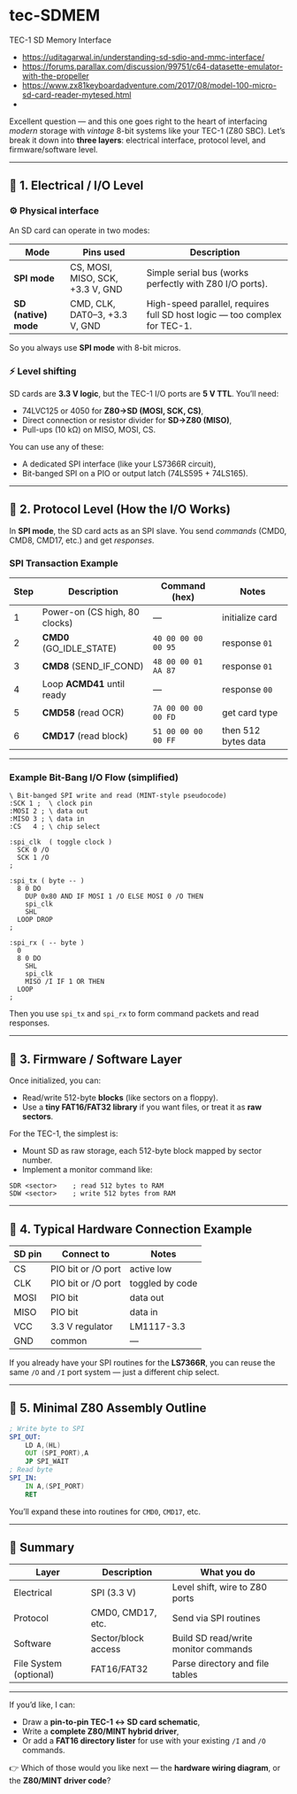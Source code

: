# tec-SDMEM
TEC-1 SD Memory Interface


- https://uditagarwal.in/understanding-sd-sdio-and-mmc-interface/
- https://forums.parallax.com/discussion/99751/c64-datasette-emulator-with-the-propeller
- https://www.zx81keyboardadventure.com/2017/08/model-100-micro-sd-card-reader-mytesed.html
- 




Excellent question — and this one goes right to the heart of interfacing *modern* storage with *vintage* 8-bit systems like your TEC-1 (Z80 SBC).
Let’s break it down into **three layers**: electrical interface, protocol level, and firmware/software level.

---

## 🧩 1. Electrical / I/O Level

### ⚙️ Physical interface

An SD card can operate in two modes:

| Mode                 | Pins used                        | Description                                                               |
| -------------------- | -------------------------------- | ------------------------------------------------------------------------- |
| **SPI mode**         | CS, MOSI, MISO, SCK, +3.3 V, GND | Simple serial bus (works perfectly with Z80 I/O ports).                   |
| **SD (native) mode** | CMD, CLK, DAT0–3, +3.3 V, GND    | High-speed parallel, requires full SD host logic — too complex for TEC-1. |

So you always use **SPI mode** with 8-bit micros.

### ⚡ Level shifting

SD cards are **3.3 V logic**, but the TEC-1 I/O ports are **5 V TTL**.
You’ll need:

* 74LVC125 or 4050 for **Z80→SD (MOSI, SCK, CS)**,
* Direct connection or resistor divider for **SD→Z80 (MISO)**,
* Pull-ups (10 kΩ) on MISO, MOSI, CS.

You can use any of these:

* A dedicated SPI interface (like your LS7366R circuit),
* Bit-banged SPI on a PIO or output latch (74LS595 + 74LS165).

---

## 💾 2. Protocol Level (How the I/O Works)

In **SPI mode**, the SD card acts as an SPI slave.
You send *commands* (CMD0, CMD8, CMD17, etc.) and get *responses*.

### SPI Transaction Example

| Step | Description                   | Command (hex)       | Notes               |
| ---- | ----------------------------- | ------------------- | ------------------- |
| 1    | Power-on (CS high, 80 clocks) | —                   | initialize card     |
| 2    | **CMD0** (GO_IDLE_STATE)      | `40 00 00 00 00 95` | response `01`       |
| 3    | **CMD8** (SEND_IF_COND)       | `48 00 00 01 AA 87` | response `01`       |
| 4    | Loop **ACMD41** until ready   | —                   | response `00`       |
| 5    | **CMD58** (read OCR)          | `7A 00 00 00 00 FD` | get card type       |
| 6    | **CMD17** (read block)        | `51 00 00 00 00 FF` | then 512 bytes data |

---

### Example Bit-Bang I/O Flow (simplified)

```forth
\ Bit-banged SPI write and read (MINT-style pseudocode)
:SCK 1 ;  \ clock pin
:MOSI 2 ; \ data out
:MISO 3 ; \ data in
:CS   4 ; \ chip select

:spi_clk  ( toggle clock )
  SCK 0 /O
  SCK 1 /O
;

:spi_tx ( byte -- )
  8 0 DO
    DUP 0x80 AND IF MOSI 1 /O ELSE MOSI 0 /O THEN
    spi_clk
    SHL
  LOOP DROP
;

:spi_rx ( -- byte )
  0
  8 0 DO
    SHL
    spi_clk
    MISO /I IF 1 OR THEN
  LOOP
;
```

Then you use `spi_tx` and `spi_rx` to form command packets and read responses.

---

## 🧠 3. Firmware / Software Layer

Once initialized, you can:

* Read/write 512-byte **blocks** (like sectors on a floppy).
* Use a **tiny FAT16/FAT32 library** if you want files, or treat it as **raw sectors**.

For the TEC-1, the simplest is:

* Mount SD as raw storage, each 512-byte block mapped by sector number.
* Implement a monitor command like:

```
SDR <sector>    ; read 512 bytes to RAM
SDW <sector>    ; write 512 bytes from RAM
```

---

## 🧱 4. Typical Hardware Connection Example

| SD pin | Connect to         | Notes           |
| ------ | ------------------ | --------------- |
| CS     | PIO bit or /O port | active low      |
| CLK    | PIO bit or /O port | toggled by code |
| MOSI   | PIO bit            | data out        |
| MISO   | PIO bit            | data in         |
| VCC    | 3.3 V regulator    | LM1117-3.3      |
| GND    | common             | —               |

If you already have your SPI routines for the **LS7366R**, you can reuse the same `/O` and `/I` port system — just a different chip select.

---

## 🧩 5. Minimal Z80 Assembly Outline

```asm
; Write byte to SPI
SPI_OUT:
    LD A,(HL)
    OUT (SPI_PORT),A
    JP SPI_WAIT
; Read byte
SPI_IN:
    IN A,(SPI_PORT)
    RET
```

You’ll expand these into routines for `CMD0`, `CMD17`, etc.

---

## 🧰 Summary

| Layer                  | Description         | What you do                          |
| ---------------------- | ------------------- | ------------------------------------ |
| Electrical             | SPI (3.3 V)         | Level shift, wire to Z80 ports       |
| Protocol               | CMD0, CMD17, etc.   | Send via SPI routines                |
| Software               | Sector/block access | Build SD read/write monitor commands |
| File System (optional) | FAT16/FAT32         | Parse directory and file tables      |

---

If you’d like, I can:

* Draw a **pin-to-pin TEC-1 ↔ SD card schematic**,
* Write a **complete Z80/MINT hybrid driver**,
* Or add a **FAT16 directory lister** for use with your existing `/I` and `/O` commands.

👉 Which of those would you like next — the **hardware wiring diagram**, or the **Z80/MINT driver code**?
